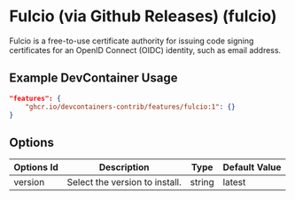 
# Fulcio (via Github Releases) (fulcio)

Fulcio is a free-to-use certificate authority for issuing code signing certificates for an OpenID Connect (OIDC) identity, such as email address.

## Example DevContainer Usage

```json
"features": {
    "ghcr.io/devcontainers-contrib/features/fulcio:1": {}
}
```

## Options

| Options Id | Description | Type | Default Value |
|-----|-----|-----|-----|
| version | Select the version to install. | string | latest |


